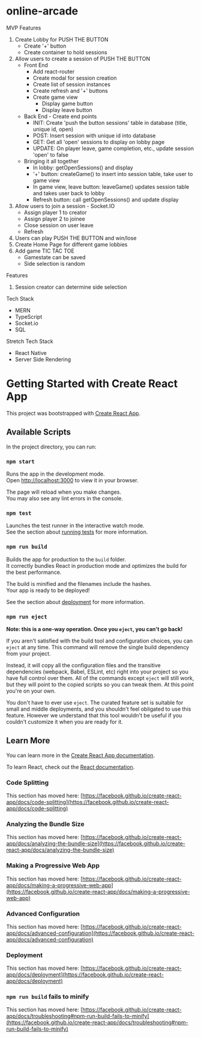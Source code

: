 # online-arcade

MVP Features
1. Create Lobby for PUSH THE BUTTON
    - Create '+' button
    - Create container to hold sessions
2. Allow users to create a session of PUSH THE BUTTON
    - Front End
        - Add react-router
        - Create modal for session creation
        - Create list of session instances
        - Create refresh and '+' buttons
        - Create game view
            - Display game button
            - Display leave button
    - Back End - Create end points
        - INIT: Create 'push the button sessions' table in database (title, unique id, open)
        - POST: Insert session with unique id into database
        - GET: Get all 'open' sessions to display on lobby page
        - UPDATE: On player leave, game completion, etc., update session 'open' to false
    - Bringing it all together
        - In lobby: getOpenSessions() and display
        - '+' button: createGame() to insert into session table, take user to game view
        - In game view, leave button: leaveGame() updates session table and takes user back to lobby
        - Refresh button: call getOpenSessions() and update display
3. Allow users to join a session - Socket.IO
    - Assign player 1 to creator
    - Assign player 2 to joinee
    - Close session on user leave
    - Refresh 
4. Users can play PUSH THE BUTTON and win/lose
5. Create Home Page for different game lobbies
6. Add game TIC TAC TOE
    - Gamestate can be saved
    - Side selection is random

Features
1. Session creator can determine side selection

Tech Stack
- MERN
- TypeScript
- Socket.io
- SQL

Stretch Tech Stack
- React Native
- Server Side Rendering

# Getting Started with Create React App

This project was bootstrapped with [Create React App](https://github.com/facebook/create-react-app).

## Available Scripts

In the project directory, you can run:

### `npm start`

Runs the app in the development mode.\
Open [http://localhost:3000](http://localhost:3000) to view it in your browser.

The page will reload when you make changes.\
You may also see any lint errors in the console.

### `npm test`

Launches the test runner in the interactive watch mode.\
See the section about [running tests](https://facebook.github.io/create-react-app/docs/running-tests) for more information.

### `npm run build`

Builds the app for production to the `build` folder.\
It correctly bundles React in production mode and optimizes the build for the best performance.

The build is minified and the filenames include the hashes.\
Your app is ready to be deployed!

See the section about [deployment](https://facebook.github.io/create-react-app/docs/deployment) for more information.

### `npm run eject`

**Note: this is a one-way operation. Once you `eject`, you can't go back!**

If you aren't satisfied with the build tool and configuration choices, you can `eject` at any time. This command will remove the single build dependency from your project.

Instead, it will copy all the configuration files and the transitive dependencies (webpack, Babel, ESLint, etc) right into your project so you have full control over them. All of the commands except `eject` will still work, but they will point to the copied scripts so you can tweak them. At this point you're on your own.

You don't have to ever use `eject`. The curated feature set is suitable for small and middle deployments, and you shouldn't feel obligated to use this feature. However we understand that this tool wouldn't be useful if you couldn't customize it when you are ready for it.

## Learn More

You can learn more in the [Create React App documentation](https://facebook.github.io/create-react-app/docs/getting-started).

To learn React, check out the [React documentation](https://reactjs.org/).

### Code Splitting

This section has moved here: [https://facebook.github.io/create-react-app/docs/code-splitting](https://facebook.github.io/create-react-app/docs/code-splitting)

### Analyzing the Bundle Size

This section has moved here: [https://facebook.github.io/create-react-app/docs/analyzing-the-bundle-size](https://facebook.github.io/create-react-app/docs/analyzing-the-bundle-size)

### Making a Progressive Web App

This section has moved here: [https://facebook.github.io/create-react-app/docs/making-a-progressive-web-app](https://facebook.github.io/create-react-app/docs/making-a-progressive-web-app)

### Advanced Configuration

This section has moved here: [https://facebook.github.io/create-react-app/docs/advanced-configuration](https://facebook.github.io/create-react-app/docs/advanced-configuration)

### Deployment

This section has moved here: [https://facebook.github.io/create-react-app/docs/deployment](https://facebook.github.io/create-react-app/docs/deployment)

### `npm run build` fails to minify

This section has moved here: [https://facebook.github.io/create-react-app/docs/troubleshooting#npm-run-build-fails-to-minify](https://facebook.github.io/create-react-app/docs/troubleshooting#npm-run-build-fails-to-minify)
